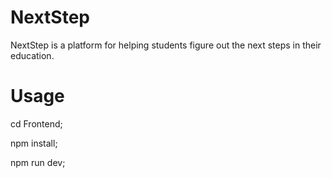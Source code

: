 # NextStep

NextStep is a platform for helping students figure out the next steps in their education.

# Usage

cd Frontend; 

npm install;

npm run dev;

